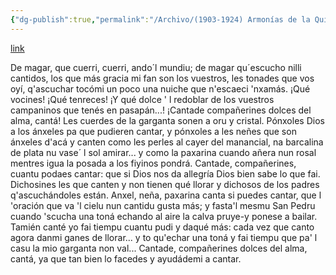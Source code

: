 ```yaml
---
{"dg-publish":true,"permalink":"/Archivo/(1903-1924) Armonías de la Quintana/","tags":["#Siglo_20","central","Pepín_de_Pría","escrito","Gijón","poema"]}
---
```


[link](https://asturies.com/cavedaynava/armoniasdelaquintana.txt)

De magar, que cuerri, cuerri,
ando´l mundiu; de magar
qu´escucho nilli cantidos,
los que más gracia mi fan 
son los vuestros, les tonades 
que vos oyí, q'ascuchar 
tocómi un poco una nuiche 
que n'escaeci 'nxamás. 
¡Qué vocines! ¡Qué tenreces! 
¡Y qué dolce ' l  redoblar 
de los vuestros campaninos 
que tenés en pasapán...! 
¡Cantade compañerines 
dolces del alma, cantá! 
Les cuerdes de la garganta 
sonen a oru y cristal.
Pónxoles Dios a los ánxeles 
pa que pudieren cantar, 
y pónxoles a les neñes 
que son ánxeles d'acá 
y canten como les perles 
al cayer del manancial, 
na barcalina de plata 
nu vase´ l sol amirar... 
y como la paxarina 
cuando añera nun rosal 
mentres igua la posada 
a los fiyinos pondrá.
Cantade, compañerines, 
cuantu podaes cantar: 
que si Dios nos da allegría 
Dios bien sabe lo que fai.
Dichosines les que canten 
y non tienen qué llorar 
y dichosos de los padres 
q'ascuchándoles están.
Anxel, neña, paxarina 
canta si puedes cantar, 
que l 'oración que va 'l cielu
nun cantidu gusta más;
y fasta'l mesmu San Pedru 
cuando 'scucha una toná 
echando al aire la calva 
pruye-y ponese a bailar.
Tamién canté yo fai tiempu 
cuantu pudi y daqué más: 
cada vez que canto agora 
danmi ganes de llorar... 
y to qu'echar una toná 
y fai tiempu que pa' l  casu 
la mio garganta non val...
Cantade, compañerines
dolces del alma, cantá,
ya que tan bien lo facedes
y ayudádemi a cantar.